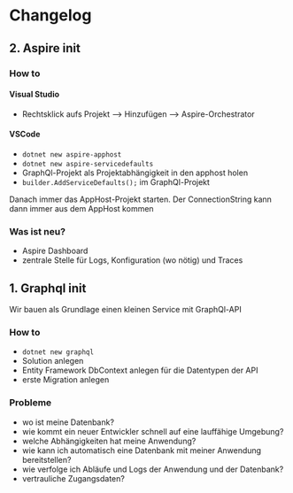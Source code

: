 # Changelog

## 2. Aspire init

### How to

#### Visual Studio

- Rechtsklick aufs Projekt --> Hinzufügen --> Aspire-Orchestrator

#### VSCode

- `dotnet new aspire-apphost`
- `dotnet new aspire-servicedefaults`
- GraphQl-Projekt als Projektabhängigkeit in den apphost holen
- `builder.AddServiceDefaults();` im GraphQl-Projekt

Danach immer das AppHost-Projekt starten. Der ConnectionString kann dann immer aus dem AppHost kommen

### Was ist neu?

- Aspire Dashboard
- zentrale Stelle für Logs, Konfiguration (wo nötig) und Traces

## 1. Graphql init

Wir bauen als Grundlage einen kleinen Service mit GraphQl-API

### How to

- `dotnet new graphql`
- Solution anlegen
- Entity Framework DbContext anlegen für die Datentypen der API
- erste Migration anlegen

### Probleme

- wo ist meine Datenbank?
- wie kommt ein neuer Entwickler schnell auf eine lauffähige Umgebung?
- welche Abhängigkeiten hat meine Anwendung?
- wie kann ich automatisch eine Datenbank mit meiner Anwendung bereitstellen?
- wie verfolge ich Abläufe und Logs der Anwendung und der Datenbank?
- vertrauliche Zugangsdaten?
